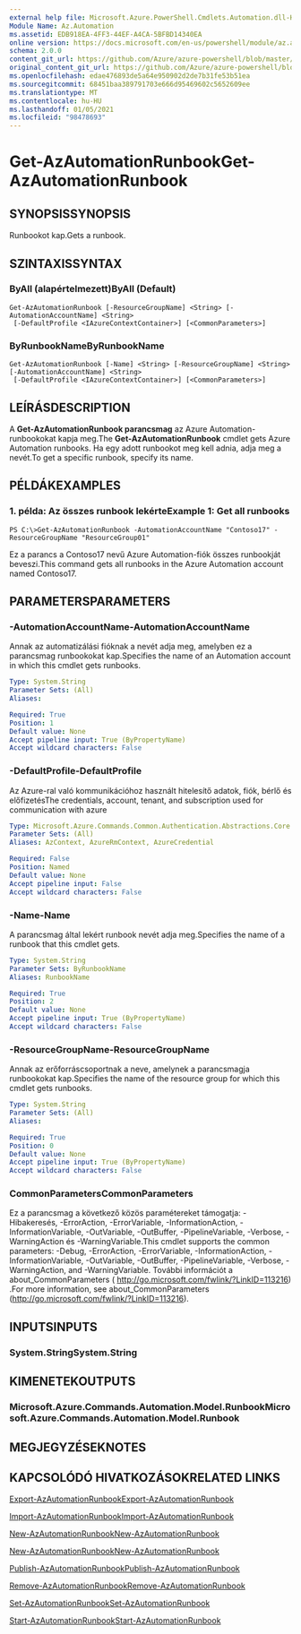 ```yaml
---
external help file: Microsoft.Azure.PowerShell.Cmdlets.Automation.dll-Help.xml
Module Name: Az.Automation
ms.assetid: EDB918EA-4FF3-44EF-A4CA-5BFBD14340EA
online version: https://docs.microsoft.com/en-us/powershell/module/az.automation/get-azautomationrunbook
schema: 2.0.0
content_git_url: https://github.com/Azure/azure-powershell/blob/master/src/Automation/Automation/help/Get-AzAutomationRunbook.md
original_content_git_url: https://github.com/Azure/azure-powershell/blob/master/src/Automation/Automation/help/Get-AzAutomationRunbook.md
ms.openlocfilehash: edae476893de5a64e950902d2de7b31fe53b51ea
ms.sourcegitcommit: 68451baa389791703e666d95469602c5652609ee
ms.translationtype: MT
ms.contentlocale: hu-HU
ms.lasthandoff: 01/05/2021
ms.locfileid: "98478693"
---
```

# <span data-ttu-id="7aaed-101">Get-AzAutomationRunbook</span><span class="sxs-lookup"><span data-stu-id="7aaed-101">Get-AzAutomationRunbook</span></span>

## <span data-ttu-id="7aaed-102">SYNOPSIS</span><span class="sxs-lookup"><span data-stu-id="7aaed-102">SYNOPSIS</span></span>
<span data-ttu-id="7aaed-103">Runbookot kap.</span><span class="sxs-lookup"><span data-stu-id="7aaed-103">Gets a runbook.</span></span>

## <span data-ttu-id="7aaed-104">SZINTAXIS</span><span class="sxs-lookup"><span data-stu-id="7aaed-104">SYNTAX</span></span>

### <span data-ttu-id="7aaed-105">ByAll (alapértelmezett)</span><span class="sxs-lookup"><span data-stu-id="7aaed-105">ByAll (Default)</span></span>
```
Get-AzAutomationRunbook [-ResourceGroupName] <String> [-AutomationAccountName] <String>
 [-DefaultProfile <IAzureContextContainer>] [<CommonParameters>]
```

### <span data-ttu-id="7aaed-106">ByRunbookName</span><span class="sxs-lookup"><span data-stu-id="7aaed-106">ByRunbookName</span></span>
```
Get-AzAutomationRunbook [-Name] <String> [-ResourceGroupName] <String> [-AutomationAccountName] <String>
 [-DefaultProfile <IAzureContextContainer>] [<CommonParameters>]
```

## <span data-ttu-id="7aaed-107">LEÍRÁS</span><span class="sxs-lookup"><span data-stu-id="7aaed-107">DESCRIPTION</span></span>
<span data-ttu-id="7aaed-108">A **Get-AzAutomationRunbook parancsmag** az Azure Automation-runbookokat kapja meg.</span><span class="sxs-lookup"><span data-stu-id="7aaed-108">The **Get-AzAutomationRunbook** cmdlet gets Azure Automation runbooks.</span></span>
<span data-ttu-id="7aaed-109">Ha egy adott runbookot meg kell adnia, adja meg a nevét.</span><span class="sxs-lookup"><span data-stu-id="7aaed-109">To get a specific runbook, specify its name.</span></span>

## <span data-ttu-id="7aaed-110">PÉLDÁK</span><span class="sxs-lookup"><span data-stu-id="7aaed-110">EXAMPLES</span></span>

### <span data-ttu-id="7aaed-111">1. példa: Az összes runbook lekérte</span><span class="sxs-lookup"><span data-stu-id="7aaed-111">Example 1: Get all runbooks</span></span>
```
PS C:\>Get-AzAutomationRunbook -AutomationAccountName "Contoso17" -ResourceGroupName "ResourceGroup01"
```

<span data-ttu-id="7aaed-112">Ez a parancs a Contoso17 nevű Azure Automation-fiók összes runbookját beveszi.</span><span class="sxs-lookup"><span data-stu-id="7aaed-112">This command gets all runbooks in the Azure Automation account named Contoso17.</span></span>

## <span data-ttu-id="7aaed-113">PARAMETERS</span><span class="sxs-lookup"><span data-stu-id="7aaed-113">PARAMETERS</span></span>

### <span data-ttu-id="7aaed-114">-AutomationAccountName</span><span class="sxs-lookup"><span data-stu-id="7aaed-114">-AutomationAccountName</span></span>
<span data-ttu-id="7aaed-115">Annak az automatizálási fióknak a nevét adja meg, amelyben ez a parancsmag runbookokat kap.</span><span class="sxs-lookup"><span data-stu-id="7aaed-115">Specifies the name of an Automation account in which this cmdlet gets runbooks.</span></span>

```yaml
Type: System.String
Parameter Sets: (All)
Aliases:

Required: True
Position: 1
Default value: None
Accept pipeline input: True (ByPropertyName)
Accept wildcard characters: False
```

### <span data-ttu-id="7aaed-116">-DefaultProfile</span><span class="sxs-lookup"><span data-stu-id="7aaed-116">-DefaultProfile</span></span>
<span data-ttu-id="7aaed-117">Az Azure-ral való kommunikációhoz használt hitelesítő adatok, fiók, bérlő és előfizetés</span><span class="sxs-lookup"><span data-stu-id="7aaed-117">The credentials, account, tenant, and subscription used for communication with azure</span></span>

```yaml
Type: Microsoft.Azure.Commands.Common.Authentication.Abstractions.Core.IAzureContextContainer
Parameter Sets: (All)
Aliases: AzContext, AzureRmContext, AzureCredential

Required: False
Position: Named
Default value: None
Accept pipeline input: False
Accept wildcard characters: False
```

### <span data-ttu-id="7aaed-118">-Name</span><span class="sxs-lookup"><span data-stu-id="7aaed-118">-Name</span></span>
<span data-ttu-id="7aaed-119">A parancsmag által lekért runbook nevét adja meg.</span><span class="sxs-lookup"><span data-stu-id="7aaed-119">Specifies the name of a runbook that this cmdlet gets.</span></span>

```yaml
Type: System.String
Parameter Sets: ByRunbookName
Aliases: RunbookName

Required: True
Position: 2
Default value: None
Accept pipeline input: True (ByPropertyName)
Accept wildcard characters: False
```

### <span data-ttu-id="7aaed-120">-ResourceGroupName</span><span class="sxs-lookup"><span data-stu-id="7aaed-120">-ResourceGroupName</span></span>
<span data-ttu-id="7aaed-121">Annak az erőforráscsoportnak a neve, amelynek a parancsmagja runbookokat kap.</span><span class="sxs-lookup"><span data-stu-id="7aaed-121">Specifies the name of the resource group for which this cmdlet gets runbooks.</span></span>

```yaml
Type: System.String
Parameter Sets: (All)
Aliases:

Required: True
Position: 0
Default value: None
Accept pipeline input: True (ByPropertyName)
Accept wildcard characters: False
```

### <span data-ttu-id="7aaed-122">CommonParameters</span><span class="sxs-lookup"><span data-stu-id="7aaed-122">CommonParameters</span></span>
<span data-ttu-id="7aaed-123">Ez a parancsmag a következő közös paramétereket támogatja: -Hibakeresés, -ErrorAction, -ErrorVariable, -InformationAction, -InformationVariable, -OutVariable, -OutBuffer, -PipelineVariable, -Verbose, -WarningAction és -WarningVariable.</span><span class="sxs-lookup"><span data-stu-id="7aaed-123">This cmdlet supports the common parameters: -Debug, -ErrorAction, -ErrorVariable, -InformationAction, -InformationVariable, -OutVariable, -OutBuffer, -PipelineVariable, -Verbose, -WarningAction, and -WarningVariable.</span></span> <span data-ttu-id="7aaed-124">További információt a about_CommonParameters ( http://go.microsoft.com/fwlink/?LinkID=113216) .</span><span class="sxs-lookup"><span data-stu-id="7aaed-124">For more information, see about_CommonParameters (http://go.microsoft.com/fwlink/?LinkID=113216).</span></span>

## <span data-ttu-id="7aaed-125">INPUTS</span><span class="sxs-lookup"><span data-stu-id="7aaed-125">INPUTS</span></span>

### <span data-ttu-id="7aaed-126">System.String</span><span class="sxs-lookup"><span data-stu-id="7aaed-126">System.String</span></span>

## <span data-ttu-id="7aaed-127">KIMENETEK</span><span class="sxs-lookup"><span data-stu-id="7aaed-127">OUTPUTS</span></span>

### <span data-ttu-id="7aaed-128">Microsoft.Azure.Commands.Automation.Model.Runbook</span><span class="sxs-lookup"><span data-stu-id="7aaed-128">Microsoft.Azure.Commands.Automation.Model.Runbook</span></span>

## <span data-ttu-id="7aaed-129">MEGJEGYZÉSEK</span><span class="sxs-lookup"><span data-stu-id="7aaed-129">NOTES</span></span>

## <span data-ttu-id="7aaed-130">KAPCSOLÓDÓ HIVATKOZÁSOK</span><span class="sxs-lookup"><span data-stu-id="7aaed-130">RELATED LINKS</span></span>

[<span data-ttu-id="7aaed-131">Export-AzAutomationRunbook</span><span class="sxs-lookup"><span data-stu-id="7aaed-131">Export-AzAutomationRunbook</span></span>](./Export-AzAutomationRunbook.md)

[<span data-ttu-id="7aaed-132">Import-AzAutomationRunbook</span><span class="sxs-lookup"><span data-stu-id="7aaed-132">Import-AzAutomationRunbook</span></span>](./Import-AzAutomationRunbook.md)

[<span data-ttu-id="7aaed-133">New-AzAutomationRunbook</span><span class="sxs-lookup"><span data-stu-id="7aaed-133">New-AzAutomationRunbook</span></span>](./New-AzAutomationRunbook.md)

[<span data-ttu-id="7aaed-134">New-AzAutomationRunbook</span><span class="sxs-lookup"><span data-stu-id="7aaed-134">New-AzAutomationRunbook</span></span>](./New-AzAutomationRunbook.md)

[<span data-ttu-id="7aaed-135">Publish-AzAutomationRunbook</span><span class="sxs-lookup"><span data-stu-id="7aaed-135">Publish-AzAutomationRunbook</span></span>](./Publish-AzAutomationRunbook.md)

[<span data-ttu-id="7aaed-136">Remove-AzAutomationRunbook</span><span class="sxs-lookup"><span data-stu-id="7aaed-136">Remove-AzAutomationRunbook</span></span>](./Remove-AzAutomationRunbook.md)

[<span data-ttu-id="7aaed-137">Set-AzAutomationRunbook</span><span class="sxs-lookup"><span data-stu-id="7aaed-137">Set-AzAutomationRunbook</span></span>](./Set-AzAutomationRunbook.md)

[<span data-ttu-id="7aaed-138">Start-AzAutomationRunbook</span><span class="sxs-lookup"><span data-stu-id="7aaed-138">Start-AzAutomationRunbook</span></span>](./Start-AzAutomationRunbook.md)


